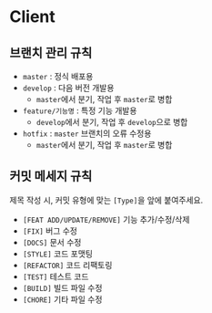 # Client

## 브랜치 관리 규칙

- `master` : 정식 배포용
- `develop` : 다음 버전 개발용
    - `master`에서 분기, 작업 후 `master`로 병합
- `feature/기능명` : 특정 기능 개발용
    - `develop`에서 분기, 작업 후 `develop`으로 병합
- `hotfix` : `master` 브랜치의 오류 수정용
    - `master`에서 분기, 작업 후 `master`로 병합

## 커밋 메세지 규칙
제목 작성 시, 커밋 유형에 맞는 `[Type]`을 앞에 붙여주세요. 

- `[FEAT ADD/UPDATE/REMOVE]` 기능 추가/수정/삭제
- `[FIX]` 버그 수정
- `[DOCS]` 문서 수정
- `[STYLE]` 코드 포맷팅
- `[REFACTOR]` 코드 리팩토링
- `[TEST]` 테스트 코드
- `[BUILD]` 빌드 파일 수정
- `[CHORE]` 기타 파일 수정
